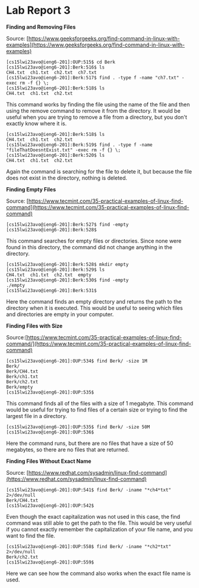# Lab Report 3

**Finding and Removing Files**

Source: [https://www.geeksforgeeks.org/find-command-in-linux-with-examples](https://www.geeksforgeeks.org/find-command-in-linux-with-examples)
```
[cs15lwi23avo@ieng6-201]:OUP:515$ cd Berk
[cs15lwi23avo@ieng6-201]:Berk:516$ ls
CH4.txt  ch1.txt  ch2.txt  ch7.txt
[cs15lwi23avo@ieng6-201]:Berk:517$ find . -type f -name "ch7.txt" -exec rm -f {} \;
[cs15lwi23avo@ieng6-201]:Berk:518$ ls
CH4.txt  ch1.txt  ch2.txt
```
This command works by finding the file using the name of the file and then using the remove command to remove it from the directory. It would be useful when you are trying to remove a file from a directory, but you don't exactly know where it is.

```
[cs15lwi23avo@ieng6-201]:Berk:518$ ls
CH4.txt  ch1.txt  ch2.txt
[cs15lwi23avo@ieng6-201]:Berk:519$ find . -type f -name "fileThatDoesntExist.txt" -exec rm -f {} \;
[cs15lwi23avo@ieng6-201]:Berk:520$ ls
CH4.txt  ch1.txt  ch2.txt
```
Again the command is searching for the file to delete it, but because the file does not exist in the directory, nothing is deleted.

**Finding Empty Files**

Source: [https://www.tecmint.com/35-practical-examples-of-linux-find-command](https://www.tecmint.com/35-practical-examples-of-linux-find-command)
```
[cs15lwi23avo@ieng6-201]:Berk:527$ find -empty       
[cs15lwi23avo@ieng6-201]:Berk:528$      
```
This command searches for empty files or directories. Since none were found in this directory, the command did not change anything in the directory.
```
[cs15lwi23avo@ieng6-201]:Berk:528$ mkdir empty
[cs15lwi23avo@ieng6-201]:Berk:529$ ls
CH4.txt  ch1.txt  ch2.txt  empty
[cs15lwi23avo@ieng6-201]:Berk:530$ find -empty
./empty
[cs15lwi23avo@ieng6-201]:Berk:531$ 
```
Here the command finds an empty directory and returns the path to the directory when it is executed. This would be useful to seeing which files and directories are empty in your computer.

**Finding Files with Size**

Source:[https://www.tecmint.com/35-practical-examples-of-linux-find-command/](https://www.tecmint.com/35-practical-examples-of-linux-find-command)
```
[cs15lwi23avo@ieng6-201]:OUP:534$ find Berk/ -size 1M 
Berk/
Berk/CH4.txt
Berk/ch1.txt
Berk/ch2.txt
Berk/empty
[cs15lwi23avo@ieng6-201]:OUP:535$
```
This command finds all of the files with a size of 1 megabyte. This command would be useful for trying to find files of a certain size or trying to find the largest file in a directory.
```
[cs15lwi23avo@ieng6-201]:OUP:535$ find Berk/ -size 50M
[cs15lwi23avo@ieng6-201]:OUP:536$ 
```
Here the command runs, but there are no files that have a size of 50 megabytes, so there are no files that are returned.

**Finding Files Without Exact Name**

Source: [https://www.redhat.com/sysadmin/linux-find-command](https://www.redhat.com/sysadmin/linux-find-command)
```
[cs15lwi23avo@ieng6-201]:OUP:541$ find Berk/ -iname "*ch4*txt" 2>/dev/null
Berk/CH4.txt
[cs15lwi23avo@ieng6-201]:OUP:542$
```
Even though the exact capitalization was not used in this case, the find command was still able to get the path to the file. This would be very useful if you cannot exactly remember the capitalization of your file name, and you want to find the file.
```
[cs15lwi23avo@ieng6-201]:OUP:558$ find Berk/ -iname "*ch2*txt" 2>/dev/null
Berk/ch2.txt
[cs15lwi23avo@ieng6-201]:OUP:559$ 
```
Here we can see how the command also works when the exact file name is used.
